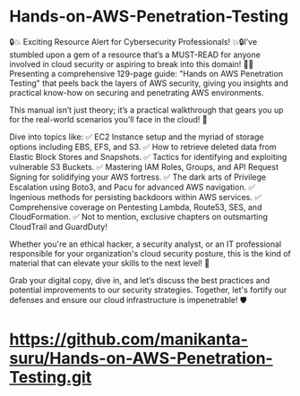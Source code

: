 # Hands-on-AWS-Penetration-Testing
🔒💥 Exciting Resource Alert for Cybersecurity Professionals! 💥🔒I’ve stumbled upon a gem of a resource that’s a MUST-READ for anyone involved in cloud security or aspiring to break into this domain! 📘💡 Presenting a comprehensive 129-page guide: "Hands on AWS Penetration Testing" that peels back the layers of AWS security, giving you insights and practical know-how on securing and penetrating AWS environments.

This manual isn’t just theory; it’s a practical walkthrough that gears you up for the real-world scenarios you’ll face in the cloud! 🚀

Dive into topics like:
✅ EC2 Instance setup and the myriad of storage options including EBS, EFS, and S3.
✅ How to retrieve deleted data from Elastic Block Stores and Snapshots.
✅ Tactics for identifying and exploiting vulnerable S3 Buckets.
✅ Mastering IAM Roles, Groups, and API Request Signing for solidifying your AWS fortress.
✅ The dark arts of Privilege Escalation using Boto3, and Pacu for advanced AWS navigation.
✅ Ingenious methods for persisting backdoors within AWS services.
✅ Comprehensive coverage on Pentesting Lambda, Route53, SES, and CloudFormation.
✅ Not to mention, exclusive chapters on outsmarting CloudTrail and GuardDuty!

Whether you're an ethical hacker, a security analyst, or an IT professional responsible for your organization's cloud security posture, this is the kind of material that can elevate your skills to the next level! 🚀

Grab your digital copy, dive in, and let’s discuss the best practices and potential improvements to our security strategies. Together, let's fortify our defenses and ensure our cloud infrastructure is impenetrable! 🛡️


# https://github.com/manikanta-suru/Hands-on-AWS-Penetration-Testing.git
